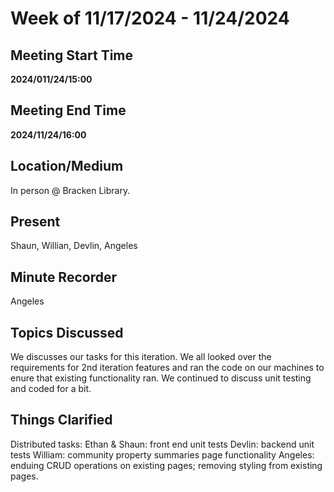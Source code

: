 # Week of 11/17/2024 - 11/24/2024

## Meeting Start Time

**2024/011/24/15:00** 

## Meeting End Time

**2024/11/24/16:00**

## Location/Medium

In person @ Bracken Library.

## Present

Shaun, Willian, Devlin, Angeles 

## Minute Recorder

Angeles

## Topics Discussed
We discusses our tasks for this iteration. We all looked over the requirements for 2nd iteration features and ran the code on our machines to enure that existing functionality ran. We continued to discuss unit testing and coded for a bit. 


## Things Clarified

Distributed tasks:
Ethan & Shaun: front end unit tests 
Devlin: backend unit tests 
William: community property summaries page functionality 
Angeles: enduing CRUD operations on existing pages; removing styling from existing pages. 
